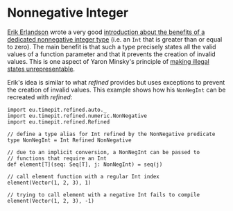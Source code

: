 # Nonnegative Integer

[Erik Erlandson][erikerlandson] wrote a very good [introduction about
the benefits of a dedicated nonnegative integer type][non-negative-numerics]
(i.e. an `Int` that is greater than or equal to zero). The main benefit
is that such a type precisely states all the valid values of a function
parameter and that it prevents the creation of invalid values. This is
one aspect of Yaron Minsky's principle of
[making illegal states unrepresentable][effective-ml-revisited].

Erik's idea is similar to what *refined* provides but uses exceptions
to prevent the creation of invalid values. This example shows how his
`NonNegInt` can be recreated with *refined*:

```tut
import eu.timepit.refined.auto._
import eu.timepit.refined.numeric.NonNegative
import eu.timepit.refined.Refined

// define a type alias for Int refined by the NonNegative predicate
type NonNegInt = Int Refined NonNegative

// due to an implicit conversion, a NonNegInt can be passed to
// functions that require an Int
def element[T](seq: Seq[T], j: NonNegInt) = seq(j)

// call element function with a regular Int index
element(Vector(1, 2, 3), 1)
```

```tut:fail
// trying to call element with a negative Int fails to compile
element(Vector(1, 2, 3), -1)
```

[erikerlandson]: http://erikerlandson.github.io
[non-negative-numerics]: http://erikerlandson.github.io/blog/2015/08/18/lightweight-non-negative-numerics-for-better-scala-type-signatures/
[effective-ml-revisited]: https://blogs.janestreet.com/effective-ml-revisited/
